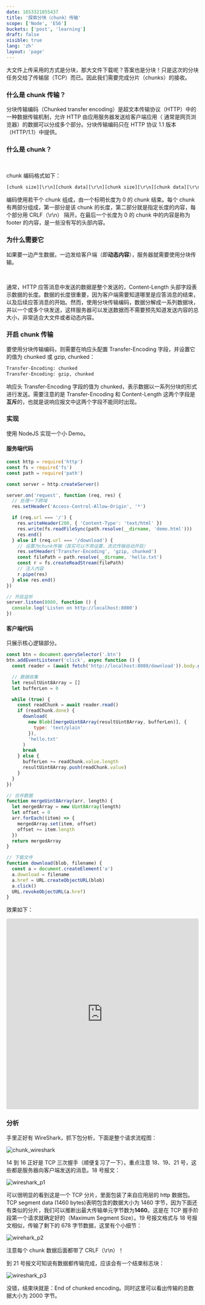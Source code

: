 ```yaml
---
date: 1653321855437
title: '探索分块（chunk）传输'
scope: ['Node', 'ES6']
buckets: ['post', 'learning']
draft: false
visible: true
lang: 'zh'
layout: 'page'
---
```


大文件上传采用的方式是分块，那大文件下载呢？答案也是分块！只是这次的分块任务交给了传输层（TCP）而已。因此我们需要完成分片（chunks）的接收。

### 什么是 chunk 传输？

分块传输编码（Chunked transfer encoding）是超⽂本传输协议（HTTP）中的⼀种数据传输机制，允许 HTTP 由应⽤服务器发送给客户端应⽤（ 通常是⽹页浏览器）的数据可以分成多个部分。分块传输编码只在 HTTP 协议 1.1 版本（HTTP/1.1）中提供。

### 什么是 chunk？

<CenterImg src="https://res.zrain.fun/images/2022/05/chunk_struct-f59ade5edbf1fd8fbd1d58cb411cafaa.png" alt="chunk" zoom="40%" />

<br/>

chunk 编码格式如下：

```txt
[chunk size][\r\n][chunk data][\r\n][chunk size][\r\n][chunk data][\r\n][chunk size = 0][\r\n][\r\n]
```

编码使用若干个 chunk 组成，由一个标明长度为 0 的 chunk 结束。每个 chunk 有两部分组成，第一部分是该 chunk 的长度，第二部分就是指定长度的内容，每个部分用 CRLF（\r\n） 隔开。在最后一个长度为 0 的 chunk 中的内容是称为 footer 的内容，是一些没有写的头部内容。

### 为什么需要它

如果要一边产生数据，一边发给客户端（即**动态内容**），服务器就需要使用分块传输。

<CenterImg src="https://res.zrain.fun/images/2022/05/chunk_transform-2100d3e9a6e241800e2210d86873a4de.png" alt="chunk_transform" zoom="48%" />

<br/>

通常，HTTP 应答消息中发送的数据是整个发送的，Content-Length 头部字段表⽰数据的长度。数据的长度很重要，因为客户端需要知道哪⾥是应答消息的结束，以及后续应答消息的开始。然⽽，使⽤分块传输编码，数据分解成⼀系列数据块，并以⼀个或多个块发送，这样服务器可以发送数据⽽不需要预先知道发送内容的总⼤⼩，非常适合大文件或者动态内容。

### 开启 chunk 传输

要使用分块传输编码，则需要在响应头配置 Transfer-Encoding 字段，并设置它的值为 chunked 或 gzip, chunked：

```txt
Transfer-Encoding: chunked
Transfer-Encoding: gzip, chunked
```

响应头 Transfer-Encoding 字段的值为 chunked，表示数据以一系列分块的形式进行发送。需要注意的是 Transfer-Encoding 和 Content-Length 这两个字段是**互斥**的，也就是说响应报文中这两个字段不能同时出现。

### 实现

使用 NodeJS 实现一个小 Demo。

#### 服务端代码

```javascript
const http = require('http')
const fs = require('fs')
const path = require('path')

const server = http.createServer()

server.on('request', function (req, res) {
  // 处理一下跨域
  res.setHeader('Access-Control-Allow-Origin', '*')

  if (req.url === '/') {
    res.writeHeader(200, { 'Content-Type': 'text/html' })
    res.write(fs.readFileSync(path.resolve(__dirname, 'demo.html')))
    res.end()
  } else if (req.url === '/download') {
    // 设置为chunk传输（其实可以不用设置，流式传输自动开启）
    res.setHeader('Transfer-Encoding', 'gzip, chunked')
    const filePath = path.resolve(__dirname, 'hello.txt')
    const r = fs.createReadStream(filePath)
    // 注入内容
    r.pipe(res)
  } else res.end()
})

// 开启监听
server.listen(8080, function () {
  console.log('Listen on http://localhost:8080')
})
```

#### 客户端代码

只展示核心逻辑部分。

```javascript
const btn = document.querySelector('.btn')
btn.addEventListener('click', async function () {
  const reader = (await fetch('http://localhost:8080/download')).body.getReader()

  // 数据收集
  let resultUint8Array = []
  let bufferLen = 0

  while (true) {
    const readChunk = await reader.read()
    if (readChunk.done) {
      download(
        new Blob([mergeUint8Array(resultUint8Array, bufferLen)], {
          type: 'text/plain'
        }),
        'hello.txt'
      )
      break
    } else {
      bufferLen += readChunk.value.length
      resultUint8Array.push(readChunk.value)
    }
  }
})

// 合并数据
function mergeUint8Array(arr, length) {
  let mergedArray = new Uint8Array(length)
  let offset = 0
  arr.forEach((item) => {
    mergedArray.set(item, offset)
    offset += item.length
  })
  return mergedArray
}

// 下载文件
function download(blob, filename) {
  const a = document.createElement('a')
  a.download = filename
  a.href = URL.createObjectURL(blob)
  a.click()
  URL.revokeObjectURL(a.href)
}
```

效果如下：

<iframe src="https://codesandbox.io/embed/chunk-jw5snv?codemirror=1&fontsize=14&hidenavigation=1&theme=night"
     style="width:100%; height:500px; border:0; border-radius: 4px; overflow:hidden;"
     title="chunk"
     allow="accelerometer; ambient-light-sensor; camera; encrypted-media; geolocation; gyroscope; hid; microphone; midi; payment; usb; vr; xr-spatial-tracking"
     sandbox="allow-forms allow-modals allow-popups allow-presentation allow-same-origin allow-scripts allow-downloads"
   ></iframe>

### 分析

手里正好有 WireShark，抓下包分析，下面是整个请求流程图：

![chunk_wireshark](https://res.zrain.fun/images/2022/05/chunk_wireshark-be1861ae3a718c13d8f2b5cd2631187f.png)

14 到 16 正好是 TCP 三次握手（顺便复习了一下）。重点注意 18、19、21 号，这些都是服务器向客户端发送的消息。18 号报文：

![wireshark_p1](https://res.zrain.fun/images/2022/05/wireshark_p1-07bbe5e9df9f378d1beeaa81c5c3a53c.png)

可以很明显的看到这是一个 TCP 分片，里面包装了来自应用层的 http 数据包。TCP segment data (1460 bytes)表明包含的数据大小为 1460 字节，因为下面还有类似的分片，我们可以推断出最大传输单元字节数为**1460**。这是在 TCP 握手阶段第一个请求就确定好的（Maximum Segment Size）。19 号报文格式与 18 号报文相似，传输了剩下的 678 字节数据，这里有个小细节：

![wirehark_p2](https://res.zrain.fun/images/2022/05/wirehark_p2-041f88b256e51e64ef989b21c951f445.png)

注意每个 chunk 数据后面都带了 CRLF（\r\n）！

到 21 号报文可知说有数据都传输完成，应该会有一个结束标志块：

![wireshark_p3](https://res.zrain.fun/images/2022/05/wireshark_p3-57fd50cf65ae38c359c3d086d82c9a98.png)

没错，结束块就是：End of chunked encoding。同时这里可以看出传输的总数据大小为 2000 字节。
